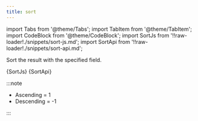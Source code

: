 ```yaml
---
title: sort
---
```


import Tabs from '@theme/Tabs';
import TabItem from '@theme/TabItem';
import CodeBlock from '@theme/CodeBlock';
import SortJs from '!!raw-loader!./snippets/sort-js.md';
import SortApi from '!!raw-loader!./snippets/sort-api.md';

Sort the result with the specified field.

<Tabs>
  <TabItem value="javascript" label="Javascript" default>
    <CodeBlock className="language-jsx">
      {SortJs}
    </CodeBlock>
  </TabItem>  
  <TabItem value="API" label="API">
    <CodeBlock className="language-jsx" title="[GET]">
      {SortApi}
    </CodeBlock>
  </TabItem>
</Tabs>

:::note

- Ascending = 1
- Descending = -1

:::
